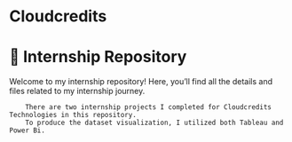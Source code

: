 # Cloudcredits
<!DOCTYPE html>
<html>
<head>
    
</head>
<body>
    <div class="container">
        <h1>🚀 Internship Repository</h1>
        <p>Welcome to my internship repository! Here, you’ll find all the details and files related to my internship journey.</p>
        
        There are two internship projects I completed for Cloudcredits Technologies in this repository. 
        To produce the dataset visualization, I utilized both Tableau and Power Bi.
</body>
</html>
